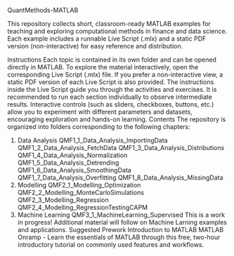 QuantMethods-MATLAB

This repository collects short, classroom-ready MATLAB examples for teaching and exploring computational methods in finance and data science.
Each example includes a runnable Live Script (.mlx) and a static PDF version (non-interactive) for easy reference and distribution.

Instructions
Each topic is contained in its own folder and can be opened directly in MATLAB.
To explore the material interactively, open the corresponding Live Script (.mlx) file.
If you prefer a non-interactive view, a static PDF version of each Live Script is also provided.
The instructions inside the Live Script guide you through the activities and exercises. It is recommended to run each section individually to observe intermediate results. Interactive controls (such as sliders, checkboxes, buttons, etc.) allow you to experiment with different parameters and datasets, encouraging exploration and hands-on learning.
Contents
The repository is organized into folders corresponding to the following chapters:
1.	Data Analysis
QMF1_1_Data_Analysis_ImportingData
QMF1_2_Data_Analysis_FetchData
QMF1_3_Data_Analysis_Distributions
QMF1_4_Data_Analysis_Normalization
QMF1_5_Data_Analysis_Detrending
QMF1_6_Data_Analysis_SmoothingData
QMF1_7_Data_Analysis_Overfitting
QMF1_8_Data_Analysis_MissingData
2.	Modelling
QMF2_1_Modelling_Optimization
QMF2_2_Modelling_MonteCarloSimulations
QMF2_3_Modelling_Regression
QMF2_4_Modelling_RegressionTestingCAPM
3.	Machine Learning
QMF3_1_MachineLearning_Supervised
This is a work in progress! Additional material will follow on Machine Larning examples and applications.
Suggested Prework
Introduction to MATLAB
MATLAB Onramp - Learn the essentials of MATLAB through this free, two-hour introductory tutorial on commonly used features and workflows.

